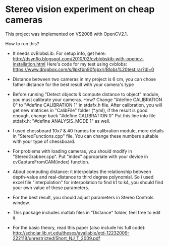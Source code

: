 # Stereo vision experiment on cheap cameras
This project was implemented on VS2008 with OpenCV2.1.

How to run this?

+ It needs cvBlobsLib. For setup info, get here: http://dsynflo.blogspot.com/2010/02/cvblobskib-with-opencv-installation.html
  Here's code for my test using cvblobs: https://www.dropbox.com/s/llpkfbn90fgbxrj/Blobs%20test.rar?dl=0

+ Distance between two cameras in my project is 6 cm, you can chose father distance for the best result with your camera's type

+ Before running "Detect objects & compute distance to object" module, you must calibrate your cameras. How?
  Change "#define CALIBRATION 0" to "#define CALIBRATION 1" in stdafx.h file.
  After calibration, you will get new matrices in "CalibFile" folder (*.yml), if the result is good enough, change back "#define CALIBRATION 0"
  Put this line into file stdafx.h: "#define ANALYSIS_MODE 1" as well.

+ I used chessboard 10x7 & 40 frames for calibration module, more details in "StereoFunctions.cpp" file. You can change these numbers suitable with your type of chessboard.

+ For problems with loading cameras, you should modify in "StereoGrabber.cpp". Put "index" appropriate with your device in cvCaptureFromCAM(index) function.

+ About computing distance: it interpolates the relationship between depth-value and real-distance to third degree polynomial. So i used excel file "interpolation" for interpolation to find k1 to k4, you should find your own value of these parameters.

+ For the best result, you should adjust parameters in Stereo Controls window.

+ This package includes matlab files in "Distance" folder, feel free to edit it.

+ For the basic theory, read this paper (also include his full code): http://scholar.lib.vt.edu/theses/available/etd-12232009-222118/unrestricted/Short_NJ_T_2009.pdf
